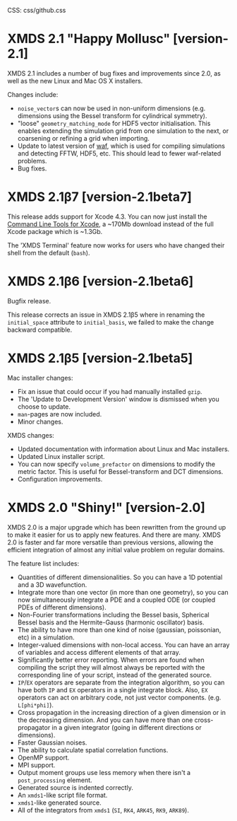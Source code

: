 CSS: css/github.css

# XMDS 2.1 "Happy Mollusc" [version-2.1]

XMDS 2.1 includes a number of bug fixes and improvements since 2.0, as well as the new Linux and Mac OS X installers.

Changes include:

* `noise_vector`s can now be used in non-uniform dimensions (e.g. dimensions using the Bessel transform for cylindrical symmetry).
* "loose" `geometry_matching_mode` for HDF5 vector initialisation.  This enables extending the simulation grid from one simulation to the next, or coarsening or refining a grid when importing.
* Update to latest version of [waf], which is used for compiling simulations and detecting FFTW, HDF5, etc. This should lead to fewer waf-related problems.
* Bug fixes.

[waf]: http://code.google.com/p/waf

# XMDS 2.1β7 [version-2.1beta7]

This release adds support for Xcode 4.3.  You can now just install the [Command Line Tools for Xcode][CommandLineTools], a ~170Mb download instead of the full Xcode package which is ~1.3Gb.

The 'XMDS Terminal' feature now works for users who have changed their shell from the default (`bash`).

[CommandLineTools]: https://developer.apple.com/downloads/index.action?=Command%20Line%20Tools

# XMDS 2.1β6 [version-2.1beta6]

Bugfix release.

This release corrects an issue in XMDS 2.1β5 where in renaming the `initial_space` attribute to `initial_basis`, we failed to make the change backward compatible.

# XMDS 2.1β5 [version-2.1beta5]

Mac installer changes:

* Fix an issue that could occur if you had manually installed `gzip`.
* The 'Update to Development Version' window is dismissed when you choose to update.
* `man`-pages are now included.
* Minor changes.

XMDS changes:

* Updated documentation with information about Linux and Mac installers.
* Updated Linux installer script.
* You can now specify `volume_prefactor` on dimensions to modify the metric factor.  This is useful for Bessel-transform and DCT dimensions.
* Configuration improvements.

# XMDS 2.0 "Shiny!" [version-2.0]

XMDS 2.0 is a major upgrade which has been rewritten from the ground up to make it easier for us to apply new features. And there are many. XMDS 2.0 is faster and far more versatile than previous versions, allowing the efficient integration of almost any initial value problem on regular domains.

The feature list includes:

* Quantities of different dimensionalities. So you can have a 1D potential and a 3D wavefunction.
* Integrate more than one vector (in more than one geometry), so you can now simultaneously integrate a PDE and a coupled ODE (or coupled PDEs of different dimensions).
* Non-Fourier transformations including the Bessel basis, Spherical Bessel basis and the Hermite-Gauss (harmonic oscillator) basis.
* The ability to have more than one kind of noise (gaussian, poissonian, etc) in a simulation.
* Integer-valued dimensions with non-local access. You can have an array of variables and access different elements of that array.
* Significantly better error reporting. When errors are found when compiling the script they will almost always be reported with the corresponding line of your script, instead of the generated source.
* `IP`/`EX` operators are separate from the integration algorithm, so you can have both `IP` and `EX` operators in a single integrate block. Also, `EX` operators can act on arbitrary code, not just vector components. (e.g. `L[phi*phi]`).
* Cross propagation in the increasing direction of a given dimension or in the decreasing dimension. And you can have more than one cross-propagator in a given integrator (going in different directions or dimensions).
* Faster Gaussian noises.
* The ability to calculate spatial correlation functions.
* OpenMP support.
* MPI support.
* Output moment groups use less memory when there isn't a `post_processing` element.
* Generated source is indented correctly.
* An `xmds1`-like script file format.
* `xmds1`-like generated source.
* All of the integrators from `xmds1` (`SI`, `RK4`, `ARK45`, `RK9`, `ARK89`).
